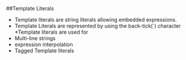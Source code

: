 ##Template Literals

* Template literals are string literals allowing embedded expressions.
* Template Literals are represented by using the back-tick(`) character
*Template literals are used for
 * Multi-line strings
 * expression interpolation
 * Tagged Template literals

